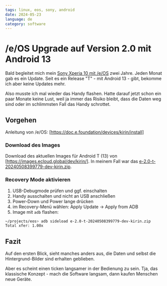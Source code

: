 ```yaml
---
tags: linux, eos, sony, android
date: 2024-05-23
language: de
category: software
---
```


# /e/OS Upgrade auf Version 2.0 mit Android 13

Bald begleitet mich mein [Sony Xperia 10 mit /e/OS](/posts/2022/11/16/sony-xperia-10.md) zwei Jahre. Jeden Monat gab es ein Update. Seit es ein Release "T" - mit Android 13 - gibt, bekomme ich aber keine Updates mehr.

Also musste ich mal wieder das Handy flashen. Hatte darauf jetzt schon ein paar Monate keine Lust, weil ja immer das Risiko bleibt, dass die Daten weg sind oder im schlimmsten Fall das Handy schrottet.


## Vorgehen

Anleitung von /e/OS: [https://doc.e.foundation/devices/kirin/install]

### Download des Images

Download des aktuellen Images für Android T (13) von [https://images.ecloud.global/dev/kirin/]. In meinem Fall war das [e-2.0-t-20240508399779-dev-kirin.zip](https://images.ecloud.global/dev/kirin/e-2.0-t-20240508399779-dev-kirin.zip).

### Recovery Mode aktivieren

1. USB-Debugmode prüfen und ggf. einschalten
2. Handy ausschalten und nicht an USB anschließen
3. Power-Down und Power lange drücken
4. im Recovery-Menü wählen: Apply Update -> Apply from ADB
5. Image mit `adb` flashen:


```bash
~/projects/eos> adb sideload e-2.0-t-20240508399779-dev-kirin.zip
Total xfer: 1.00x
```

## Fazit

Auf den ersten Blick, sieht manches anders aus, die Daten und selbst die Hintergrund-Bilder sind erhalten geblieben.

Aber es scheint einen ticken langsamer in der Bedienung zu sein. Tja, das klassische Konzept - mach die Software langsam, dann kaufen Menschen neue Geräte.
